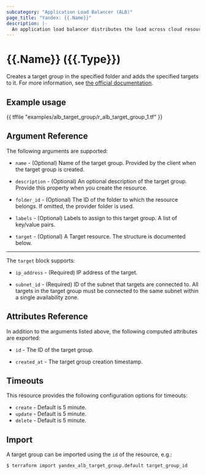 ```yaml
---
subcategory: "Application Load Balancer (ALB)"
page_title: "Yandex: {{.Name}}"
description: |-
  An application load balancer distributes the load across cloud resources that are combined into a target group.
---
```


# {{.Name}} ({{.Type}})

Creates a target group in the specified folder and adds the specified targets to it. For more information, see [the official documentation](https://yandex.cloud/docs/application-load-balancer/concepts/target-group).

## Example usage

{{ tffile "examples/alb_target_group/r_alb_target_group_1.tf" }}

## Argument Reference

The following arguments are supported:

* `name` - (Optional) Name of the target group. Provided by the client when the target group is created.

* `description` - (Optional) An optional description of the target group. Provide this property when you create the resource.

* `folder_id` - (Optional) The ID of the folder to which the resource belongs. If omitted, the provider folder is used.

* `labels` - (Optional) Labels to assign to this target group. A list of key/value pairs.

* `target` - (Optional) A Target resource. The structure is documented below.

---

The `target` block supports:

* `ip_address` - (Required) IP address of the target.

* `subnet_id` - (Required) ID of the subnet that targets are connected to. All targets in the target group must be connected to the same subnet within a single availability zone.

## Attributes Reference

In addition to the arguments listed above, the following computed attributes are exported:

* `id` - The ID of the target group.

* `created_at` - The target group creation timestamp.

## Timeouts

This resource provides the following configuration options for timeouts:

- `create` - Default is 5 minute.
- `update` - Default is 5 minute.
- `delete` - Default is 5 minute.

## Import

A target group can be imported using the `id` of the resource, e.g.:

```
$ terraform import yandex_alb_target_group.default target_group_id
```
